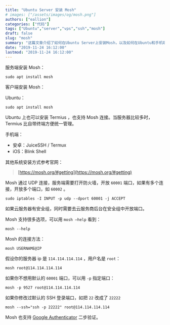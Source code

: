 ```yaml
---
title: "Ubuntu Server 安装 Mosh"
# images: ["/assets/images/og/mosh.png"]
authors: ["eallion"]
categories: ["代码"]
tags: ["Ubuntu","server","vps","ssh","mosh"]
draft: false
slug: "mosh"
summary: "这篇文章介绍了如何在Ubuntu Server上安装Mosh，以及如何在Ubuntu和手机端安装Mosh客户端。它提供了安装命令和一些配置选项，还分享了如何通过UDP连接和打开防火墙来使用Mosh。此外，文章还提到了Mosh支持修改默认端口和使用Google Authenticator二步验证等功能。"
date: "2019-11-24 16:12:00"
lastmod: "2019-11-24 16:12:00"
---
```


服务端安装 Mosh：

```
sudo apt install mosh
```

客户端安装 Mosh：

Ubuntu：

```
sudo apt install mosh
```

Ubuntu 上也可以安装 Termius ，也支持 Mosh 连接。当服务器比较多时，Termius 比自带终端方便统一管理。

手机端：

- 安卓：JuiceSSH / Termux
- iOS：Blink Shell

其他系统安装方式参考官网：

> [https://mosh.org/#getting](https://mosh.org/#getting)

Mosh 通过 UDP 连接，服务端需要打开防火墙，开放 `60001` 端口，如果有多个连接，开放多个端口，如 `60002` 。

```
sudo iptables -I INPUT -p udp --dport 60001 -j ACCEPT
```

如果云服务器有安全组，同时需要去云服务商后台在安全组中开放端口。

Mosh 支持很多选项，可以用 `mosh —help` 看到：

```
mosh --help 
```

Mosh 的连接方法：

```
mosh USERNAME@IP
```

假设你的服务器 ip 是 `114.114.114.114` ，用户名是 `root`：

```
mosh root@114.114.114.114
```

如果你不想用默认的 `60001` 端口，可以用 `-p` 指定端口：

```
mosh -p 9527 root@114.114.114.114
```

如果你修改过默认的 SSH 登录端口，如把 `22` 改成了 `22222`

```
mosh --ssh="ssh -p 22222" root@114.114.114.114
```

Mosh 也支持 [Google Authenticator](https://eallion.com/ssh-google-authenticator) 二步验证。
